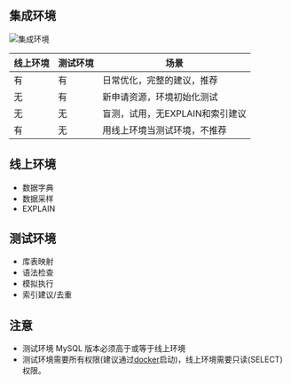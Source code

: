 ## 集成环境

![集成环境](https://raw.githubusercontent.com/XiaoMi/soar/master/doc/images/env.png)

| 线上环境 | 测试环境 |   场景                          |
| ---      | ---      | ---                             |
|    有    |    有    | 日常优化，完整的建议，推荐      |
|    无    |    有    | 新申请资源，环境初始化测试      |
|    无    |    无    | 盲测，试用，无EXPLAIN和索引建议 |
|    有    |    无    | 用线上环境当测试环境，不推荐    |

## 线上环境

* 数据字典
* 数据采样
* EXPLAIN

## 测试环境

* 库表映射
* 语法检查
* 模拟执行
* 索引建议/去重

## 注意
* 测试环境 MySQL 版本必须高于或等于线上环境
* 测试环境需要所有权限(建议通过[docker](https://hub.docker.com/_/mysql/)启动)，线上环境需要只读(SELECT)权限。
